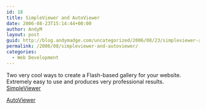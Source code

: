 ```yaml
---
id: 18
title: SimpleViewer and AutoViewer
date: 2006-08-23T15:14:44+00:00
author: AndyM
layout: post
guid: http://blog.andymadge.com/uncategorized/2006/08/23/simpleviewer-and-autoviewer/
permalink: /2006/08/simpleviewer-and-autoviewer/
categories:
  - Web Development
---
```

Two very cool ways to create a Flash-based gallery for your website. Extremely easy to use and produces very professional results.  
[SimpleViewer  
](http://www.airtightinteractive.com/simpleviewer/) 

[AutoViewer](http://www.airtightinteractive.com/projects/autoviewer/)